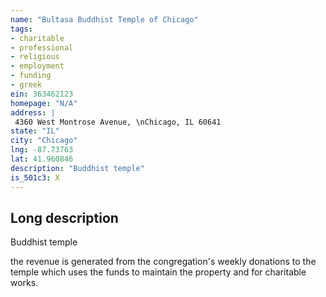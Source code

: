 ```yaml
---
name: "Bultasa Buddhist Temple of Chicago"
tags:
- charitable
- professional
- religious
- employment
- funding
- greek
ein: 363462123
homepage: "N/A"
address: |
 4360 West Montrose Avenue, \nChicago, IL 60641
state: "IL"
city: "Chicago"
lng: -87.73763
lat: 41.960846
description: "Buddhist temple"
is_501c3: X
---
```


## Long description

Buddhist temple
  
  the revenue is generated from the congregation's weekly donations to the temple which uses the funds to maintain the property and for charitable works. 
